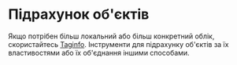 Підрахунок об'єктів
===================

Якщо потрібен більш локальний або більш конкретний облік, скористайтесь [Taginfo](https://taginfo.openstreetmap.org/).
Інструменти для підрахунку об'єктів за їх властивостями або їх об'єднання іншими способами.